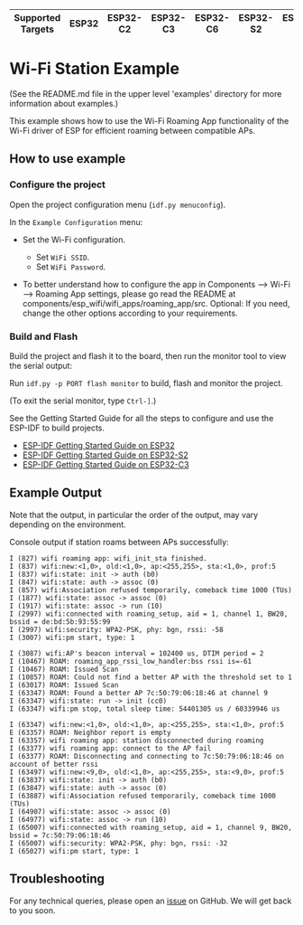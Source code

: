| Supported Targets | ESP32 | ESP32-C2 | ESP32-C3 | ESP32-C6 | ESP32-S2 | ESP32-S3 |
| ----------------- | ----- | -------- | -------- | -------- | -------- | -------- |

# Wi-Fi Station Example

(See the README.md file in the upper level 'examples' directory for more information about examples.)

This example shows how to use the Wi-Fi Roaming App  functionality of the Wi-Fi driver of ESP for efficient roaming between compatible APs.

## How to use example

### Configure the project

Open the project configuration menu (`idf.py menuconfig`).

In the `Example Configuration` menu:

* Set the Wi-Fi configuration.
    * Set `WiFi SSID`.
    * Set `WiFi Password`.

* To better understand how to configure the app in Components  --> Wi-Fi --> Roaming App settings,
  please go read the README at components/esp_wifi/wifi_apps/roaming_app/src.
Optional: If you need, change the other options according to your requirements.

### Build and Flash

Build the project and flash it to the board, then run the monitor tool to view the serial output:

Run `idf.py -p PORT flash monitor` to build, flash and monitor the project.

(To exit the serial monitor, type ``Ctrl-]``.)

See the Getting Started Guide for all the steps to configure and use the ESP-IDF to build projects.

* [ESP-IDF Getting Started Guide on ESP32](https://docs.espressif.com/projects/esp-idf/en/latest/esp32/get-started/index.html)
* [ESP-IDF Getting Started Guide on ESP32-S2](https://docs.espressif.com/projects/esp-idf/en/latest/esp32s2/get-started/index.html)
* [ESP-IDF Getting Started Guide on ESP32-C3](https://docs.espressif.com/projects/esp-idf/en/latest/esp32c3/get-started/index.html)

## Example Output
Note that the output, in particular the order of the output, may vary depending on the environment.

Console output if station roams between APs successfully:
```
I (827) wifi roaming app: wifi_init_sta finished.
I (837) wifi:new:<1,0>, old:<1,0>, ap:<255,255>, sta:<1,0>, prof:5
I (837) wifi:state: init -> auth (b0)
I (847) wifi:state: auth -> assoc (0)
I (857) wifi:Association refused temporarily, comeback time 1000 (TUs)
I (1877) wifi:state: assoc -> assoc (0)
I (1917) wifi:state: assoc -> run (10)
I (2997) wifi:connected with roaming_setup, aid = 1, channel 1, BW20, bssid = de:bd:5b:93:55:99
I (2997) wifi:security: WPA2-PSK, phy: bgn, rssi: -58
I (3007) wifi:pm start, type: 1

I (3087) wifi:AP's beacon interval = 102400 us, DTIM period = 2
I (10467) ROAM: roaming_app_rssi_low_handler:bss rssi is=-61
I (10467) ROAM: Issued Scan
I (10857) ROAM: Could not find a better AP with the threshold set to 1
I (63017) ROAM: Issued Scan
I (63347) ROAM: Found a better AP 7c:50:79:06:18:46 at channel 9
I (63347) wifi:state: run -> init (cc0)
I (63347) wifi:pm stop, total sleep time: 54401305 us / 60339946 us

I (63347) wifi:new:<1,0>, old:<1,0>, ap:<255,255>, sta:<1,0>, prof:5
E (63357) ROAM: Neighbor report is empty
I (63357) wifi roaming app: station disconnected during roaming
I (63377) wifi roaming app: connect to the AP fail
I (63377) ROAM: Disconnecting and connecting to 7c:50:79:06:18:46 on account of better rssi
I (63497) wifi:new:<9,0>, old:<1,0>, ap:<255,255>, sta:<9,0>, prof:5
I (63837) wifi:state: init -> auth (b0)
I (63847) wifi:state: auth -> assoc (0)
I (63887) wifi:Association refused temporarily, comeback time 1000 (TUs)
I (64907) wifi:state: assoc -> assoc (0)
I (64977) wifi:state: assoc -> run (10)
I (65007) wifi:connected with roaming_setup, aid = 1, channel 9, BW20, bssid = 7c:50:79:06:18:46
I (65007) wifi:security: WPA2-PSK, phy: bgn, rssi: -32
I (65027) wifi:pm start, type: 1
```

## Troubleshooting

For any technical queries, please open an [issue](https://github.com/espressif/esp-idf/issues) on GitHub. We will get back to you soon.
